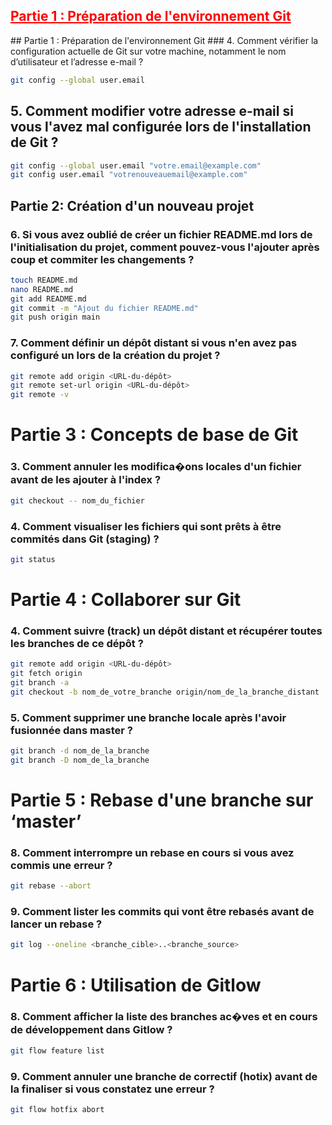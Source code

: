 <h2 style="color: red; text-decoration: underline;">Partie 1 : Préparation de l'environnement Git</h2>
## Partie 1 : Préparation de l'environnement Git
### 4. Comment vérifier la configuration actuelle de Git sur votre machine, notamment le nom d’utilisateur et l’adresse e-mail ?

```bash
git config --global user.email
```
## 5. Comment modifier votre adresse e-mail si vous l'avez mal configurée lors de l'installation de Git ?

```bash
git config --global user.email "votre.email@example.com"
git config user.email "votrenouveauemail@example.com"
```
## Partie 2: Création d'un nouveau projet
### 6. Si vous avez oublié de créer un fichier README.md lors de l'initialisation du projet, comment pouvez-vous l'ajouter après coup et commiter les changements ?

```bash
touch README.md
nano README.md  
git add README.md
git commit -m "Ajout du fichier README.md"
git push origin main
```

### 7. Comment définir un dépôt distant si vous n'en avez pas configuré un lors de la création du projet ?
```bash
git remote add origin <URL-du-dépôt>
git remote set-url origin <URL-du-dépôt>
git remote -v
```

# Partie 3 : Concepts de base de Git
### 3. Comment annuler les modifica�ons locales d'un fichier avant de les ajouter à l'index ?
```bash
git checkout -- nom_du_fichier
```
### 4. Comment visualiser les fichiers qui sont prêts à être commités dans Git (staging) ?
```bash
git status
```

# Partie 4 : Collaborer sur Git
### 4. Comment suivre (track) un dépôt distant et récupérer toutes les branches de ce dépôt ?
```bash
git remote add origin <URL-du-dépôt>
git fetch origin
git branch -a
git checkout -b nom_de_votre_branche origin/nom_de_la_branche_distant
```

### 5. Comment supprimer une branche locale après l'avoir fusionnée dans master ?
```bash
git branch -d nom_de_la_branche
git branch -D nom_de_la_branche
```

# Partie 5 : Rebase d'une branche sur ‘master’

### 8. Comment interrompre un rebase en cours si vous avez commis une erreur ?
```bash
git rebase --abort
```
### 9. Comment lister les commits qui vont être rebasés avant de lancer un rebase ?
```bash
git log --oneline <branche_cible>..<branche_source>
```

# Partie 6 : Utilisation de Gitlow

### 8. Comment afficher la liste des branches ac�ves et en cours de développement dans Gitlow ?
```bash
git flow feature list
```
### 9. Comment annuler une branche de correctif (hotix) avant de la finaliser si vous constatez une erreur ?
```bash
git flow hotfix abort
```
